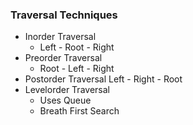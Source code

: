 ### Traversal Techniques
- Inorder Traversal
  - Left - Root - Right
- Preorder Traversal
  - Root - Left - Right
- Postorder Traversal
  Left - Right - Root
- Levelorder Traversal
  - Uses Queue
  - Breath First Search

